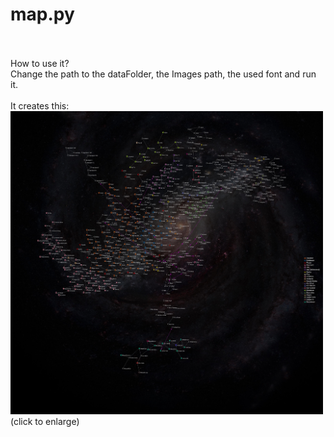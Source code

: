 # map.py
<br>
<br>
How to use it?<br>
Change the path to the dataFolder, the Images path, the used font and run it.<br>
<br>
It creates this:<br>
<a href="pillow.jpg"><img src='pillow.jpg' width='500'></a>
(click to enlarge)